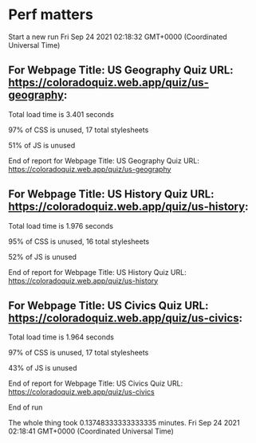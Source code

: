 # Perf matters


Start a new run
Fri Sep 24 2021 02:18:32 GMT+0000 (Coordinated Universal Time)








## For Webpage Title: US Geography Quiz URL: https://coloradoquiz.web.app/quiz/us-geography: 


Total load time is 3.401 seconds


97% of CSS is unused, 17 total stylesheets


51% of JS is unused


End of report for Webpage Title: US Geography Quiz URL: https://coloradoquiz.web.app/quiz/us-geography




## For Webpage Title: US History Quiz URL: https://coloradoquiz.web.app/quiz/us-history: 


Total load time is 1.976 seconds


95% of CSS is unused, 16 total stylesheets


52% of JS is unused


End of report for Webpage Title: US History Quiz URL: https://coloradoquiz.web.app/quiz/us-history




## For Webpage Title: US Civics Quiz URL: https://coloradoquiz.web.app/quiz/us-civics: 


Total load time is 1.964 seconds


97% of CSS is unused, 17 total stylesheets


43% of JS is unused


End of report for Webpage Title: US Civics Quiz URL: https://coloradoquiz.web.app/quiz/us-civics


End of run


The whole thing took 0.13748333333333335 minutes.
Fri Sep 24 2021 02:18:41 GMT+0000 (Coordinated Universal Time)




